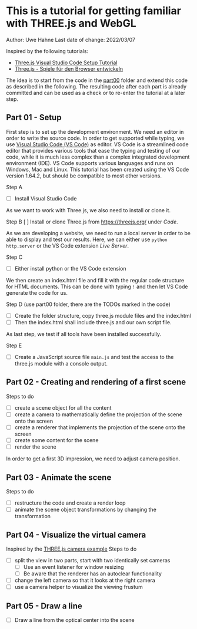 # This is a tutorial for getting familiar with THREE.js and WebGL

Author: Uwe Hahne
Last date of change: 2022/03/07

Inspired by the following tutorials:
-  [Three.js Visual Studio Code Setup Tutorial](https://youtu.be/DEtTa3LrFVE) 
-  [Three.js - Spiele für den Browser entwickeln](https://www.youtube.com/playlist?list=PLNmsVeXQZj7rrmmZEVGA4GfLLNLlGipWo)

The idea is to start from the code in the [part00](./part00) folder and extend this code as described in the following. The resulting code after each part is already committed and can be used as a check or to re-enter the tutorial at a later step.

## Part 01 - Setup
First step is to set up the development environment. We need an editor in order to write the source code. In order to get supported while typing, we use [Visual Studio Code (VS Code)](https://code.visualstudio.com/) as editor. VS Code is a streamlined code editor that provides various tools that ease the typing and testing of our code, while it is much less complex than a complex integrated development environment (IDE). VS Code supports various languages and runs on Windows, Mac and Linux. This tutorial has been created using the VS Code version 1.64.2, but should be compatible to most other versions.

Step A
- [ ] Install Visual Studio Code

As we want to work with Three.js, we also need to install or clone it.

Step B
  [ ] Install or clone Three.js from https://threejs.org/ under *Code*.

As we are developing a website, we need to run a local server in order to be able to display and test our results. Here, we can either use `python http.server` or the VS Code extension *Live Server*.

Step C
- [ ] Either install python or the VS Code extension

We then create an index.html file and fill it with the regular code structure for HTML documents. This can be done with typing `!` and then let VS Code generate the code for us.

Step D (use part00 folder, there are the TODOs marked in the code)
- [ ] Create the folder structure, copy three.js module files and the index.html
- [ ] Then the index.html shall include three.js and our own script file.

As last step, we test if all tools have been installed successfully. 

Step E
- [ ] Create a JavaScript source file `main.js` and test the access to the three.js module with a console output.



## Part 02 - Creating and rendering of a first scene
Steps to do
- [ ] create a scene object for all the content 
- [ ] create a camera to mathematically define the projection of the scene onto the screen
- [ ] create a renderer that implements the projection of the scene onto the screen
- [ ] create some content for the scene
- [ ] render the scene

In order to get a first 3D impression, we need to adjust camera position.

## Part 03 - Animate the scene
Steps to do
- [ ] restructure the code and create a render loop
- [ ] animate the scene object transformations by changing the transformation

## Part 04 - Visualize the virtual camera
Inspired by the [THREE.js camera example](https://github.com/mrdoob/three.js/blob/master/examples/webgl_camera.html)
Steps to do
- [ ] split the view in two parts, start with two identically set cameras
  - [ ] Use an event listener for window resizing
  - [ ] Be aware that the renderer has an autoclear functionality
- [ ] change the left camera so that it looks at the right camera
- [ ] use a camera helper to visualize the viewing frustum

## Part 05 - Draw a line
- [ ] Draw a line from the optical center into the scene
